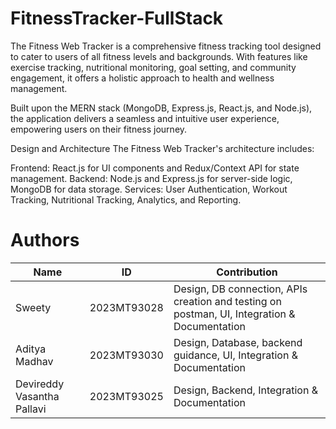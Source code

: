 # FitnessTracker-FullStack

The Fitness Web Tracker is a comprehensive fitness tracking tool designed to cater to users of all fitness levels and backgrounds. With features like exercise tracking, nutritional monitoring, goal setting, and community engagement, it offers a holistic approach to health and wellness management.

Built upon the MERN stack (MongoDB, Express.js, React.js, and Node.js), the application delivers a seamless and intuitive user experience, empowering users on their fitness journey.

Design and Architecture
The Fitness Web Tracker's architecture includes:

Frontend: React.js for UI components and Redux/Context API for state management.
Backend: Node.js and Express.js for server-side logic, MongoDB for data storage.
Services: User Authentication, Workout Tracking, Nutritional Tracking, Analytics, and Reporting.

# Authors
| Name | ID | Contribution |
|----------|----------|----------|
| Sweety | 2023MT93028 |Design, DB connection, APIs creation and testing on postman, UI, Integration & Documentation  |
| Aditya Madhav | 2023MT93030 | Design, Database, backend guidance, UI, Integration & Documentation |
| Devireddy Vasantha Pallavi | 2023MT93025 | Design, Backend, Integration & Documentation |
